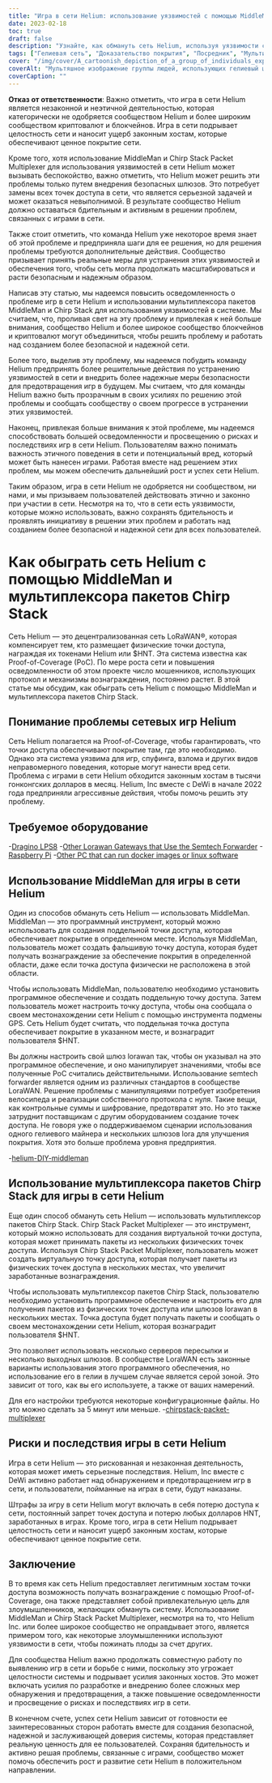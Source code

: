 ```yaml
---
title: "Игра в сети Helium: использование уязвимостей с помощью MiddleMan и мультиплексора пакетов Chirp Stack"
date: 2023-02-18
toc: true
draft: false
description: "Узнайте, как обмануть сеть Helium, используя уязвимости с помощью MiddleMan и Chirp Stack Packet Multiplexer, а также о рисках и последствиях этого."
tags: ["Гелиевая сеть", "Доказательство покрытия", "Посредник", "Мультиплексор пакетов Chirp Stack", "игры", "использование уязвимостей", "Сеть LoRaWAN", "криптовалюта", "блокчейн", "децентрализованная сеть", "горячие точки", "подделка", "мошенничество", "незаконная деятельность", "штрафы", "целостность сети", "награды", "злоумышленники", "сетевая безопасность", "законные хосты"]
cover: "/img/cover/A_cartoonish_depiction_of_a_group_of_individuals_exploiting.png"
coverAlt: "Мультяшное изображение группы людей, использующих гелиевый шар, с изображением шлюза LoRaWAN и мультиплексора пакетов MiddleMan или Chirp Stack на заднем плане."
coverCaption: ""
---
```


**Отказ от ответственности**:
Важно отметить, что игра в сети Helium является незаконной и неэтичной деятельностью, которая категорически не одобряется сообществом Helium и более широким сообществом криптовалют и блокчейнов. Игра в сети подрывает целостность сети и наносит ущерб законным хостам, которые обеспечивают ценное покрытие сети.

Кроме того, хотя использование MiddleMan и Chirp Stack Packet Multiplexer для использования уязвимостей в сети Helium может вызывать беспокойство, важно отметить, что Helium может решить эти проблемы только путем внедрения безопасных шлюзов. Это потребует замены всех точек доступа в сети, что является серьезной задачей и может оказаться невыполнимой. В результате сообщество Helium должно оставаться бдительным и активным в решении проблем, связанных с играми в сети.

Также стоит отметить, что команда Helium уже некоторое время знает об этой проблеме и предприняла шаги для ее решения, но для решения проблемы требуются дополнительные действия. Сообщество призывает принять реальные меры для устранения этих уязвимостей и обеспечения того, чтобы сеть могла продолжать масштабироваться и расти безопасным и надежным образом.

Написав эту статью, мы надеемся повысить осведомленность о проблеме игр в сети Helium и использовании мультиплексора пакетов MiddleMan и Chirp Stack для использования уязвимостей в системе. Мы считаем, что, проливая свет на эту проблему и привлекая к ней больше внимания, сообщество Helium и более широкое сообщество блокчейнов и криптовалют могут объединиться, чтобы решить проблему и работать над созданием более безопасной и надежной сети.

Более того, выделив эту проблему, мы надеемся побудить команду Helium предпринять более решительные действия по устранению уязвимостей в сети и внедрить более надежные меры безопасности для предотвращения игр в будущем. Мы считаем, что для команды Helium важно быть прозрачным в своих усилиях по решению этой проблемы и сообщать сообществу о своем прогрессе в устранении этих уязвимостей.

Наконец, привлекая больше внимания к этой проблеме, мы надеемся способствовать большей осведомленности и просвещению о рисках и последствиях игр в сети Helium. Пользователям важно понимать важность этичного поведения в сети и потенциальный вред, который может быть нанесен играми. Работая вместе над решением этих проблем, мы можем обеспечить дальнейший рост и успех сети Helium.

Таким образом, игра в сети Helium не одобряется ни сообществом, ни нами, и мы призываем пользователей действовать этично и законно при участии в сети. Несмотря на то, что в сети есть уязвимости, которые можно использовать, важно сохранять бдительность и проявлять инициативу в решении этих проблем и работать над созданием более безопасной и надежной сети для всех пользователей.

# Как обыграть сеть Helium с помощью MiddleMan и мультиплексора пакетов Chirp Stack
Сеть Helium — это децентрализованная сеть LoRaWAN®, которая компенсирует тем, кто размещает физические точки доступа, награждая их токенами Helium или $HNT. Эта система известна как Proof-of-Coverage (PoC). По мере роста сети и повышения осведомленности об этом проекте число мошенников, использующих протокол и механизмы вознаграждения, постоянно растет. В этой статье мы обсудим, как обыграть сеть Helium с помощью MiddleMan и мультиплексора пакетов Chirp Stack.

## Понимание проблемы сетевых игр Helium
Сеть Helium полагается на Proof-of-Coverage, чтобы гарантировать, что точки доступа обеспечивают покрытие там, где это необходимо. Однако эта система уязвима для игр, спуфинга, взлома и других видов неправомерного поведения, которые могут нанести вред сети. Проблема с играми в сети Helium обходится законным хостам в тысячи гонконгских долларов в месяц. Helium, Inc вместе с DeWi в начале 2022 года предприняли агрессивные действия, чтобы помочь решить эту проблему.

## Требуемое оборудование
-[Dragino LPS8](https://www.ebay.com/sch/i.html?_nkw=dragino+lps8)
-[Other Lorawan Gateways that Use the Semtech Forwarder](https://amzn.to/41bcskb)
-[Raspberry Pi](https://amzn.to/3KjFCYp)
-[Other PC that can run docker images or linux software](https://amzn.to/3YkFhcj)

## Использование MiddleMan для игры в сети Helium
Один из способов обмануть сеть Helium — использовать MiddleMan. MiddleMan — это программный инструмент, который можно использовать для создания поддельной точки доступа, которая обеспечивает покрытие в определенном месте. Используя MiddleMan, пользователь может создать фальшивую точку доступа, которая будет получать вознаграждение за обеспечение покрытия в определенной области, даже если точка доступа физически не расположена в этой области.

Чтобы использовать MiddleMan, пользователю необходимо установить программное обеспечение и создать поддельную точку доступа. Затем пользователь может настроить точку доступа, чтобы она сообщала о своем местонахождении сети Helium с помощью инструмента подмены GPS. Сеть Helium будет считать, что поддельная точка доступа обеспечивает покрытие в указанном месте, и вознаградит пользователя $HNT.

Вы должны настроить свой шлюз lorawan так, чтобы он указывал на это программное обеспечение, и оно манипулирует значениями, чтобы все полученные PoC считались действительными. Использование semtech forwarder является одним из различных стандартов в сообществе LoraWAN. Решение проблемы с манипуляциями потребует изобретения велосипеда и реализации собственного протокола с нуля. Такие вещи, как контрольные суммы и шифрование, предотвратят это. Но это также затруднит поставщикам с другим оборудованием создание точек доступа. Не говоря уже о поддерживаемом сценарии использования одного гелиевого майнера и нескольких шлюзов lora для улучшения покрытия. Хотя это больше проблема уровня предприятия.

 -[helium-DIY-middleman](https://github.com/curiousfokker/helium-DIY-middleman)

## Использование мультиплексора пакетов Chirp Stack для игры в сети Helium
Еще один способ обмануть сеть Helium — использовать мультиплексор пакетов Chirp Stack. Chirp Stack Packet Multiplexer — это инструмент, который можно использовать для создания виртуальной точки доступа, которая может принимать пакеты из нескольких физических точек доступа. Используя Chirp Stack Packet Multiplexer, пользователь может создать виртуальную точку доступа, которая получает пакеты из физических точек доступа в нескольких местах, что увеличит заработанные вознаграждения.

Чтобы использовать мультиплексор пакетов Chirp Stack, пользователю необходимо установить программное обеспечение и настроить его для получения пакетов из физических точек доступа или шлюзов lorawan в нескольких местах. Точка доступа будет получать пакеты и сообщать о своем местонахождении сети Helium, которая вознаградит пользователя $HNT.

Это позволяет использовать несколько серверов пересылки и несколько выходных шлюзов. В сообществе LoraWAN есть законные варианты использования этого программного обеспечения, но использование его в гелии в лучшем случае является серой зоной. Это зависит от того, как вы его используете, а также от ваших намерений.

Для его настройки требуются некоторые конфигурационные файлы. Но это можно сделать за 5 минут или меньше.
-[chirpstack-packet-multiplexer](https://github.com/brocaar/chirpstack-packet-multiplexer)


## Риски и последствия игры в сети Helium
Игра в сети Helium — это рискованная и незаконная деятельность, которая может иметь серьезные последствия. Helium, Inc вместе с DeWi активно работает над обнаружением и предотвращением игр в сети, и пользователи, пойманные на играх в сети, будут наказаны.

Штрафы за игру в сети Helium могут включать в себя потерю доступа к сети, постоянный запрет точек доступа и потерю любых долларов HNT, заработанных в играх. Кроме того, игра в сети Helium подрывает целостность сети и наносит ущерб законным хостам, которые обеспечивают ценное покрытие сети.

## Заключение
В то время как сеть Helium предоставляет легитимным хостам точки доступа возможность получать вознаграждение с помощью Proof-of-Coverage, она также представляет собой привлекательную цель для злоумышленников, желающих обмануть систему. Использование MiddleMan и Chirp Stack Packet Multiplexer, несмотря на то, что Helium Inc. или более широкое сообщество не оправдывает этого, является примером того, как некоторые злоумышленники используют уязвимости в сети, чтобы пожинать плоды за счет других.

Для сообщества Helium важно продолжать совместную работу по выявлению игр в сети и борьбе с ними, поскольку это угрожает целостности системы и подрывает усилия законных хостов. Это может включать усилия по разработке и внедрению более сложных мер обнаружения и предотвращения, а также повышение осведомленности и просвещение о рисках и последствиях игр в сети.

В конечном счете, успех сети Helium зависит от готовности ее заинтересованных сторон работать вместе для создания безопасной, надежной и заслуживающей доверия системы, которая представляет реальную ценность для ее пользователей. Сохраняя бдительность и активно решая проблемы, связанные с играми, сообщество может помочь обеспечить рост и развитие сети Helium в положительном направлении.